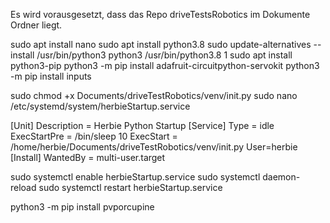 Es wird vorausgesetzt, dass das Repo driveTestsRobotics im Dokumente Ordner liegt.

sudo apt install nano
sudo apt install python3.8
sudo update-alternatives --install /usr/bin/python3 python3 /usr/bin/python3.8 1
sudo apt install python3-pip
python3 -m pip install adafruit-circuitpython-servokit
python3 -m pip install inputs

sudo chmod +x Documents/driveTestRobotics/venv/init.py
sudo nano /etc/systemd/system/herbieStartup.service

[Unit]
Description = Herbie Python Startup
[Service]
Type = idle
ExecStartPre = /bin/sleep 10
ExecStart = /home/herbie/Documents/driveTestRobotics/venv/init.py
User=herbie
[Install]
WantedBy = multi-user.target

sudo systemctl enable herbieStartup.service
sudo systemctl daemon-reload
sudo systemctl restart herbieStartup.service


python3 -m pip install pvporcupine

